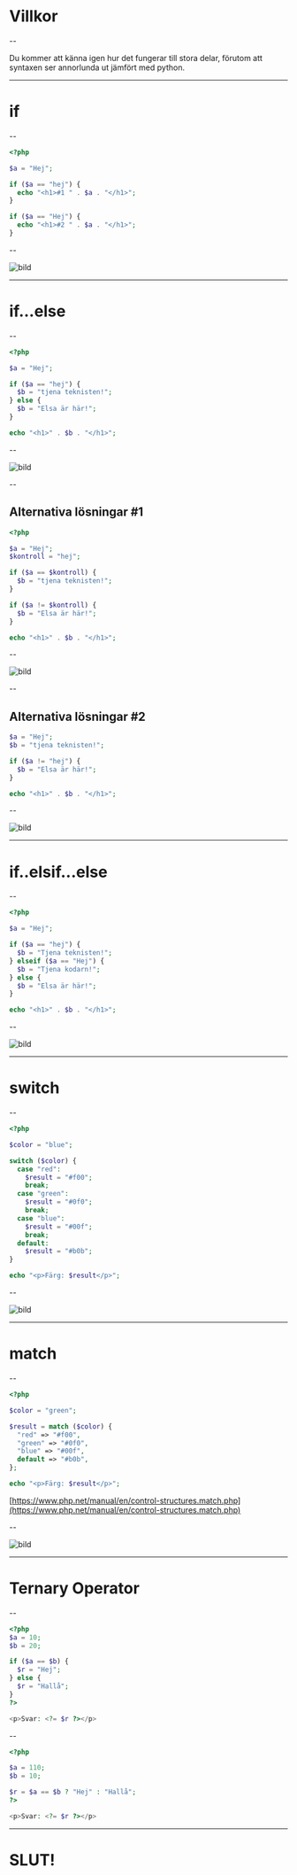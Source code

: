 # Villkor

--

Du kommer att känna igen hur det fungerar till stora delar, förutom att syntaxen ser annorlunda ut jämfört med python.

---

# if

--

```php []
<?php

$a = "Hej";

if ($a == "hej") {
  echo "<h1>#1 " . $a . "</h1>";
}

if ($a == "Hej") {
  echo "<h1>#2 " . $a . "</h1>";
}
```

--

![bild](bilder/php-villkor-if.png)

---

# if...else

--

```php []
<?php

$a = "Hej";

if ($a == "hej") {
  $b = "tjena teknisten!";
} else {
  $b = "Elsa är här!";
}

echo "<h1>" . $b . "</h1>";

```

--

![bild](bilder/php-villkor-if-else.png)

--

## Alternativa lösningar #1

```php []
<?php

$a = "Hej";
$kontroll = "hej";

if ($a == $kontroll) {
  $b = "tjena teknisten!";
}

if ($a != $kontroll) {
  $b = "Elsa är här!";
}

echo "<h1>" . $b . "</h1>";
```

--

![bild](bilder/php-villkor-if-if.png)

--

## Alternativa lösningar #2

```php []
$a = "Hej";
$b = "tjena teknisten!";

if ($a != "hej") {
  $b = "Elsa är här!";
}

echo "<h1>" . $b . "</h1>";
```

--

![bild](bilder/php-villkor-if-no-else.png)

---

# if..elsif...else

--

```php []
<?php

$a = "Hej";

if ($a == "hej") {
  $b = "Tjena teknisten!";
} elseif ($a == "Hej") {
  $b = "Tjena kodarn!";
} else {
  $b = "Elsa är här!";
}

echo "<h1>" . $b . "</h1>";
```

--

![bild](bilder/php-villkor-if-else-if-else.png)

---

# switch

--

```php []
<?php

$color = "blue";

switch ($color) {
  case "red":
    $result = "#f00";
    break;
  case "green":
    $result = "#0f0";
    break;
  case "blue":
    $result = "#00f";
    break;
  default:
    $result = "#b0b";
}

echo "<p>Färg: $result</p>";
```

--

![bild](bilder/php-villkor-switch.png)

---

# match

--

```php []
<?php

$color = "green";

$result = match ($color) {
  "red" => "#f00",
  "green" => "#0f0",
  "blue" => "#00f",
  default => "#b0b",
};

echo "<p>Färg: $result</p>";
```

[https://www.php.net/manual/en/control-structures.match.php](https://www.php.net/manual/en/control-structures.match.php)

--

![bild](bilder/php-villkor-match.png)

---

# Ternary Operator

--

```php []
<?php
$a = 10;
$b = 20;

if ($a == $b) {
  $r = "Hej";
} else {
  $r = "Hallå";
}
?>

<p>Svar: <?= $r ?></p>
```

--

```php [6]
<?php

$a = 110;
$b = 10;

$r = $a == $b ? "Hej" : "Hallå";
?>

<p>Svar: <?= $r ?></p>
```



---

# SLUT!
